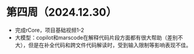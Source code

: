 # 第四周（2024.12.30）

- 完成rCore，项目基础视频1-2
- 大模型：copilot和marscode在解释代码片段方面都有很大帮助（差别不大），但是在补全代码和跨文件代码解读时，受到输入限制等影响表现不佳。

